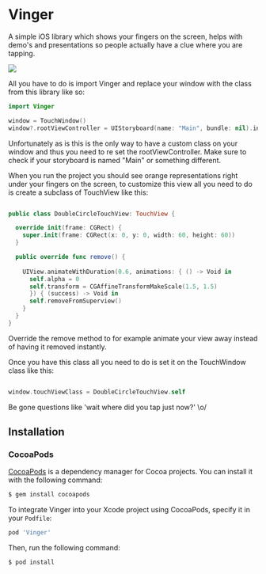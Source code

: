 
# Vinger
A simple iOS library which shows your fingers on the screen, helps with demo's and presentations so people actually have a clue where you are tapping.

<img src="https://dl.dropboxusercontent.com/u/911564/noes.gif"/>

All you have to do is import Vinger and replace your window with the class from this library like so:

```swift
import Vinger

window = TouchWindow()
window?.rootViewController = UIStoryboard(name: "Main", bundle: nil).instantiateInitialViewController()
```

Unfortunately as is this is the only way to have a custom class on your window and thus you need to re set the rootViewController. Make sure to check if your storyboard is named "Main" or something different.

When you run the project you should see orange representations right under your fingers on the screen, to customize this view all you need to do is create a subclass of TouchView like this:

```swift

public class DoubleCircleTouchView: TouchView {

  override init(frame: CGRect) {
    super.init(frame: CGRect(x: 0, y: 0, width: 60, height: 60))
  }

  public override func remove() {
    
    UIView.animateWithDuration(0.6, animations: { () -> Void in
      self.alpha = 0
      self.transform = CGAffineTransformMakeScale(1.5, 1.5)
      }) { (success) -> Void in
      self.removeFromSuperview()
    }
  }
}
```

Override the remove method to for example animate your view away instead of having it removed instantly.

Once you have this class all you need to do is set it on the TouchWindow class like this:

```swift

window.touchViewClass = DoubleCircleTouchView.self

```

Be gone questions like 'wait where did you tap just now?' \o/



Installation
------------

### CocoaPods

[CocoaPods](http://cocoapods.org) is a dependency manager for Cocoa projects.
You can install it with the following command:

```bash
$ gem install cocoapods
```

To integrate Vinger into your Xcode project using CocoaPods, specify it in your `Podfile`:

```ruby
pod 'Vinger'
```

Then, run the following command:

```bash
$ pod install
```

